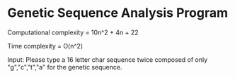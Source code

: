 # Genetic Sequence Analysis Program

Computational complexity = 10n^2 + 4n + 22

Time complexity = O(n^2)

Input: Please type a 16 letter char sequence twice composed of only "g","c","t","a" for the genetic sequence.
